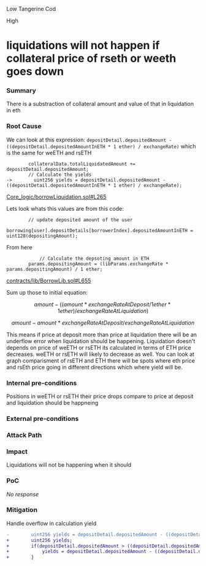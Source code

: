 Low Tangerine Cod

High

# liquidations will not happen if collateral price of rseth or weeth goes down

### Summary

There is a substraction of collateral amount and value of that in liquidation in eth

### Root Cause

We can look at this expression: `depositDetail.depositedAmount - ((depositDetail.depositedAmountInETH * 1 ether) / exchangeRate)` which is the same for weETH and rsETH

```solidity
        collateralData.totalLiquidatedAmount += depositDetail.depositedAmount;
        // Calculate the yields
->        uint256 yields = depositDetail.depositedAmount - ((depositDetail.depositedAmountInETH * 1 ether) / exchangeRate);

```
[Core_logic/borrowLiquidation.sol#L265](https://github.com/sherlock-audit/2024-11-autonomint/blob/main/Blockchain/Blockchian/contracts/Core_logic/borrowLiquidation.sol#L265)

Lets look whats this values are from this code:
```solidity
        // update deposited amount of the user
        borrowing[user].depositDetails[borrowerIndex].depositedAmountInETH = uint128(depositingAmount);
```
From here        
```solidity
            // Calculate the depsoting amount in ETH
        params.depositingAmount = (libParams.exchangeRate * params.depositingAmount) / 1 ether;

```
[contracts/lib/BorrowLib.sol#L655](https://github.com/sherlock-audit/2024-11-autonomint/blob/main/Blockchain/Blockchian/contracts/lib/BorrowLib.sol#L655)

Sum up those to initial equation:

$$
amount - ((amount* exchangeRateAtDeposit / 1ether * 1 ether) / exchangeRateAtLiquidation) 
$$


$$
amount - amount * exchangeRateAtDeposit / exchangeRateAtLiquidation 
$$

This means if price at deposit more than price at liquidation there will be an underflow error when liquidation should be happening. Liquidation doesn't depends on price of weETH or rsETH its calculated in terms of ETH price decreases. weETH or rsETH will likely to decrease as well. You can look at graph comparisment of rsETH and ETH there will be spots where eth price and rsEth price going in different directions which where yield will be.

### Internal pre-conditions
Positions in weETH or rsETH their price drops compare to price at deposit and liquidation should be happneing

### External pre-conditions

### Attack Path

### Impact

Liquidations will not be happening when it should

### PoC

_No response_

### Mitigation

Handle overflow in calculation yield
```diff
-        uint256 yields = depositDetail.depositedAmount - ((depositDetail.depositedAmountInETH * 1 ether) / exchangeRate);
+        uint256 yields;
+        if(depositDetail.depositedAmount > ((depositDetail.depositedAmountInETH * 1 ether) / exchangeRate)){
+            yields = depositDetail.depositedAmount - ((depositDetail.depositedAmountInETH * 1 ether) / exchangeRate)
+        }

```

